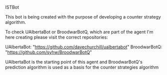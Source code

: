 ISTBot

This bot is being created with the purpose of developing a counter strategy algorithm.

To check UAlbertaBot or BroodwarBotQ, which are part of the agent I'm here creating please visit the correct repositories:

UAlbertaBot: "https://github.com/davechurchill/ualbertabot"
BroodwarBotQ: "https://github.com/syhw/BroodwarBotQ"

UAlbertaBot is the starting point of this agent and BroodwarBotQ's prediction algorithm is used as a basis for the counter strategies algorithm